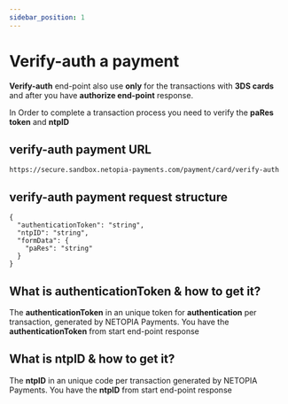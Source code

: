 ```yaml
---
sidebar_position: 1
---
```


# Verify-auth a payment
**Verify-auth** end-point also use **only** for the transactions with **3DS cards** and after you have **authorize end-point** response.

In Order to complete a transaction process you need to verify the **paRes token** and **ntpID**

## verify-auth payment URL
```
https://secure.sandbox.netopia-payments.com/payment/card/verify-auth
```

## verify-auth payment request structure  

```
{
  "authenticationToken": "string",
  "ntpID": "string",
  "formData": {
    "paRes": "string"
  }
}
```

## What is authenticationToken & how to get it?
The **authenticationToken** in an unique token for **authentication** per transaction, generated by NETOPIA Payments.
You have the **authenticationToken** from start end-point response 

## What is ntpID & how to get it?
The **ntpID** in an unique code per transaction generated by NETOPIA Payments.
You have the **ntpID** from start end-point response 